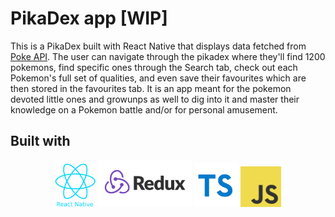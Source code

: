 # PikaDex app [WIP]

This is a PikaDex built with React Native that displays data fetched from [Poke API](https://pokeapi.co/). The user can navigate through the pikadex where they'll find 1200 pokemons, find specific ones through the Search tab, check out each Pokemon's full set of qualities, and even save their favourites which are then stored in the favourites tab.
It is an app meant for the pokemon devoted little ones and growunps as well to dig into it and master their knowledge on a Pokemon battle and/or for personal amusement.

## Built with

<div align='center'>
<img src="/src/assets/images/react-native-logo.png" width=65" alt="React Native logo"/>
<img src="/src/assets/images/redux-logo.png" width="150" alt="Redux logo"/>
<img src="/src/assets/images/TS_logo.png" width="70" alt="Typescript logo"/>
<img src="/src/assets/images/JS_logo.png" width="65" alt="Javascript logo"/>

</div>
</br>
